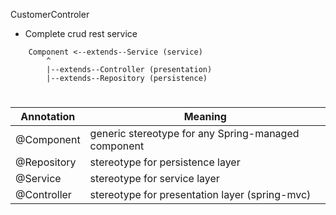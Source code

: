 CustomerControler
* Complete crud rest service


```
	Component <--extends--Service (service)
  		^
  		|--extends--Controller (presentation)
  		|--extends--Repository (persistence)
```

#

|Annotation|Meaning|
|----|----|
|@Component|generic stereotype for any Spring-managed component|
|@Repository|stereotype for persistence layer |
|@Service|stereotype for service layer|
|@Controller|stereotype for presentation layer (spring-mvc)|


